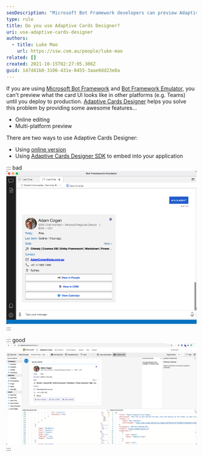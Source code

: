 ```yaml
---
seoDescription: "Microsoft Bot Framework developers can preview Adaptive Cards designs across multiple platforms using the Adaptive Cards Designer. This online tool offers real-time editing and multi-platform previews, streamlining card design and testing."
type: rule
title: Do you use Adaptive Cards Designer?
uri: use-adaptive-cards-designer
authors:
  - title: Luke Mao
    url: https://ssw.com.au/people/luke-mao
related: []
created: 2021-10-15T02:27:05.306Z
guid: 147d41b0-3106-431e-8455-3aae0dd23e8a
---
```

If you are using [Microsoft Bot Framework](https://dev.botframework.com/) and [Bot Framework Emulator](https://github.com/microsoft/BotFramework-Emulator), you can't preview what the card UI looks like in other platforms (e.g. Teams) until you deploy to production. [Adaptive Cards Designer](https://adaptivecards.io/designer/) helps you solve this problem by providing some awesome features... 

<!--endintro-->

* Online editing
* Multi-platform preview

There are two ways to use Adaptive Cards Designer:

* Using [online version](https://adaptivecards.io/designer/)
* Using [Adaptive Cards Designer SDK](https://docs.microsoft.com/en-us/adaptive-cards/sdk/designer) to embed into your application


::: bad
![Figure: Bad example - Using Bot Framework Emulator to design the card](design-cards-in-emulator.png)
:::

::: good
![Figure: Good example - Using Adaptive Cards Designer to design the card](design-card-with-designer.png)
:::
